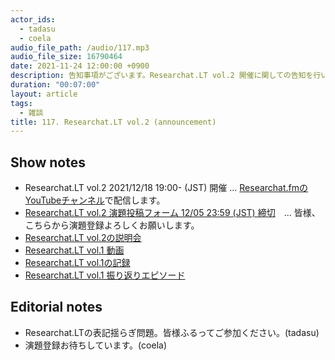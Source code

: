 ```yaml
---
actor_ids:
  - tadasu
  - coela
audio_file_path: /audio/117.mp3
audio_file_size: 16790464
date: 2021-11-24 12:00:00 +0900
description: 告知事項がございます。Researchat.LT vol.2 開催に関しての告知を行いました。
duration: "00:07:00"
layout: article
tags:
  - 雑談
title: 117. Researchat.LT vol.2 (announcement)
---
```


## Show notes
- Researchat.LT vol.2 2021/12/18 19:00- (JST) 開催 ... [Researchat.fmのYouTubeチャンネル](https://www.youtube.com/channel/UC2bDx3CfYJwqBKQHF-9j3FA)で配信します。
- [Researchat.LT vol.2  演題投稿フォーム 12/05 23:59 (JST) 締切](https://docs.google.com/forms/d/e/1FAIpQLScyKb5DjZJbDhz-mU76i5JKR12Y3GhMONyhA4cyJuWIaNObLg/viewform)　... 皆様、こちらから演題登録よろしくお願いします。
- [Researchat.LT vol.2の説明会](https://youtu.be/NHZLWYMPOCo)
- [Researchat.LT vol.1 動画](https://youtu.be/kKLt956ieSM)
- [Researchat.LT vol.1の記録](https://researchat.fm/blog/8/)
- [Researchat.LT vol.1 振り返りエピソード](https://researchat.fm/episode/89)

## Editorial notes
- Researchat.LTの表記揺らぎ問題。皆様ふるってご参加ください。(tadasu)
- 演題登録お待ちしています。(coela)
